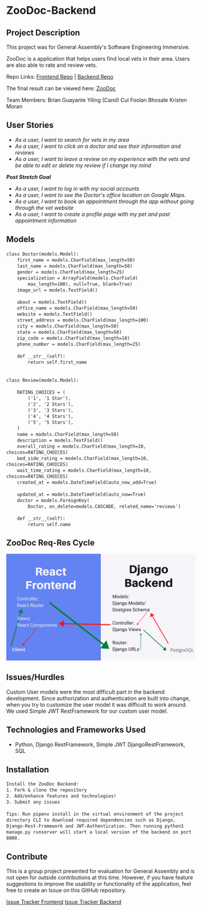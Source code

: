 # ZooDoc-Backend

## Project Description

This project was for General Assembly's Software Engineering Immersive.

ZooDoc is a application that helps users find local vets in their area. Users are also able to rate and review vets.

Repo Links:
[Frontend Repo](https://github.com/bguayante/ZooDoc) | 
[Backend Repo](https://github.com/kristenmoran/ZooDoc-Backend)

The final result can be viewed here: [ZooDoc](https://zoodoc.herokuapp.com/)

Team Members:
Brian Guayante
Yiling (Carol) Cui
Foolan Bhosale
Kristen Moran

## User Stories

- _As a user, I want to search for vets in my area_
- _As a user, I want to click on a doctor and see their information and reviews_
- _As a user, I want to leave a review on my experience with the vets and be able to edit or delete my review if I change my mind_

_**Post Stretch Goal**_

- _As a user, I want to log in with my social accounts_
- _As a user, I want to see the Doctor's office location on Google Maps._
- _As a user, I want to book an appointment through the app without going through the vet website_
- _As a user, I want to create a profile page with my pet and past appointment information_

## Models

```
class Doctor(models.Model):
    first_name = models.CharField(max_length=50)
    last_name = models.CharField(max_length=50)
    gender = models.CharField(max_length=25)
    specialization = ArrayField(models.CharField(
        max_length=100), null=True, blank=True)
    image_url = models.TextField()

    about = models.TextField()
    office_name = models.CharField(max_length=50)
    website = models.TextField()
    street_address = models.CharField(max_length=100)
    city = models.CharField(max_length=50)
    state = models.CharField(max_length=50)
    zip_code = models.CharField(max_length=10)
    phone_number = models.CharField(max_length=25)

    def __str__(self):
        return self.first_name


class Review(models.Model):

    RATING_CHOICES = (
        ('1', '1 Star'),
        ('2', '2 Stars'),
        ('3', '3 Stars'),
        ('4', '4 Stars'),
        ('5', '5 Stars'),
    )
    name = models.CharField(max_length=50)
    description = models.TextField()
    overall_rating = models.CharField(max_length=10, choices=RATING_CHOICES)
    bed_side_rating = models.CharField(max_length=10, choices=RATING_CHOICES)
    wait_time_rating = models.CharField(max_length=10, choices=RATING_CHOICES)
    created_at = models.DateTimeField(auto_now_add=True)

    updated_at = models.DateTimeField(auto_now=True)
    doctor = models.ForeignKey(
        Doctor, on_delete=models.CASCADE, related_name='reviews')

    def __str__(self):
        return self.name

```

## ZooDoc Req-Res Cycle
![Req-Res Cycle](project-planning/Djangobackend.png)

## Issues/Hurdles

Custom User models were the most difficult part in the backend development. Since authorization and authentication are built into change, when you try to customize the user model it was difficult to work around. We used Simple JWT RestFramework for our custom user model. 

## Technologies and Frameworks Used

- Python, Django RestFramework, Simple JWT DjangoRestFramework, SQL

## Installation

```
Install the ZooDoc Backend:
1. Fork & clone the repository
2. Add/enhance features and technologies!
3. Submit any issues

Tips: Run pipenv install in the virtual environment of the project directory CLI to download required dependencies such as Django, Django-Rest-Framework and JWT-Authentication. Then running python3 manage.py runserver will start a local version of the backend on port 8000.
```

## Contribute

This is a group project presented for evaluation for General Assembly and is not open for outside contributions at this time. However, if you have feature suggestions to improve the usability or functionality of the application, feel free to create an Issue on this GitHub repository.

[Issue Tracker Frontend](https://github.com/bguayante/ZooDoc/issues)
[Issue Tracker Backend](https://github.com/kristenmoran/ZooDoc-Backend/issues)
